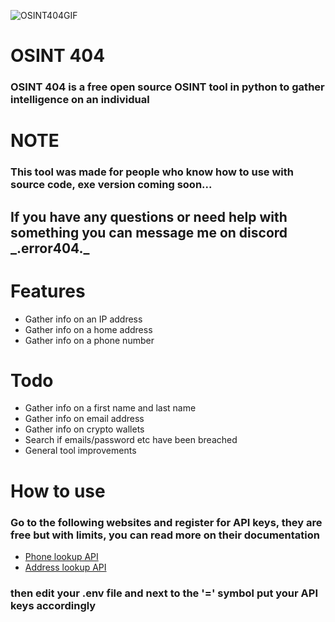 ![OSINT404GIF](https://iili.io/HZXhnB2.gif)

# OSINT 404
### OSINT 404 is a free open source OSINT tool in python to gather intelligence on an individual

# NOTE
### This tool was made for people who know how to use with source code, exe version coming soon...
<h2>If you have any questions or need help with something you can message me on discord _.error404._</h2>

# Features
* Gather info on an IP address
* Gather info on a home address
* Gather info on a phone number

# Todo
* Gather info on a first name and last name
* Gather info on email address
* Gather info on crypto wallets
* Search if emails/password etc have been breached
* General tool improvements

# How to use
### Go to the following websites and register for API keys, they are free but with limits, you can read more on their documentation

* [Phone lookup API](https://veriphone.io)
* [Address lookup API](https://veriphone.io/docs/v2)

### then edit your .env file and next to the '=' symbol put your API keys accordingly

